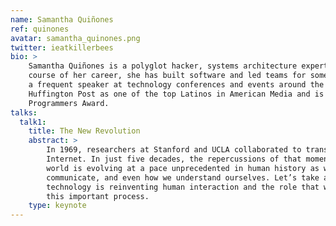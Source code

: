 ```yaml
---
name: Samantha Quiñones
ref: quinones
avatar: samantha_quinones.png
twitter: ieatkillerbees
bio: >
    Samantha Quiñones is a polyglot hacker, systems architecture expert, and Engineering Manager at Etsy. Over the
    course of her career, she has built software and led teams for some of the largest names in technology. Samantha is
    a frequent speaker at technology conferences and events around the world. Samantha has been recognized by the
    Huffington Post as one of the top Latinos in American Media and is a 2015 recipient of the DCFT Powerful Female
    Programmers Award.
talks:
  talk1:
    title: The New Revolution
    abstract: >
        In 1969, researchers at Stanford and UCLA collaborated to transmit the first message over what would become the
        Internet. In just five decades, the repercussions of that moment have echoed through every atom of society. The
        world is evolving at a pace unprecedented in human history as we use technology to change how we think, learn,
        communicate, and even how we understand ourselves. Let’s take an inside look at how the fusion of media and
        technology is reinventing human interaction and the role that we, as engineers and technologists, must play in
        this important process.
    type: keynote
---
```

